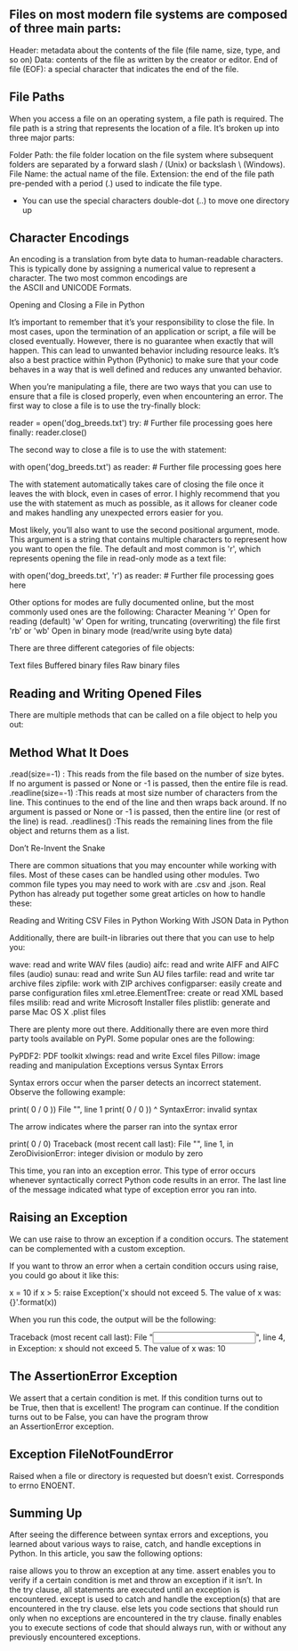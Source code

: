 ## Files on most modern file systems are composed of three main parts:

Header: metadata about the contents of the file (file name, size, type, and so on)
Data: contents of the file as written by the creator or editor.
End of file (EOF): a special character that indicates the end of the file.


## File Paths

When you access a file on an operating system, a file path is required. The file path is a string that represents the location of a file. It’s broken up into three major parts:

Folder Path: the file folder location on the file system where subsequent folders are separated by a forward slash / (Unix) or backslash \ (Windows).
File Name: the actual name of the file.
Extension: the end of the file path pre-pended with a period (.) used to indicate the file type.

- You can use the special characters double-dot (..) to move one directory up




## Character Encodings

An encoding is a translation from byte data to human-readable characters. This is typically done by assigning a numerical value to represent a character. The two most common encodings are the ASCII and UNICODE Formats.

Opening and Closing a File in Python

It’s important to remember that it’s your responsibility to close the file. In most cases, upon the termination of an application or script, a file will be closed eventually. However, there is no guarantee when exactly that will happen. This can lead to unwanted behavior including resource leaks. It’s also a best practice within Python (Pythonic) to make sure that your code behaves in a way that is well defined and reduces any unwanted behavior.

When you’re manipulating a file, there are two ways that you can use to ensure that a file is closed properly, even when encountering an error. The first way to close a file is to use the try-finally block:

reader = open('dog_breeds.txt')
try:
    # Further file processing goes here
finally:
    reader.close()



The second way to close a file is to use the with statement:

with open('dog_breeds.txt') as reader: # Further file processing goes here

The with statement automatically takes care of closing the file once it leaves the with block, even in cases of error. I highly recommend that you use the with statement as much as possible, as it allows for cleaner code and makes handling any unexpected errors easier for you.

Most likely, you’ll also want to use the second positional argument, mode. This argument is a string that contains multiple characters to represent how you want to open the file. The default and most common is 'r', which represents opening the file in read-only mode as a text file:

with open('dog_breeds.txt', 'r') as reader:
    # Further file processing goes here

Other options for modes are fully documented online, but the most commonly used ones are the following:
Character	Meaning
'r'	Open for reading (default)
'w'	Open for writing, truncating (overwriting) the file first
'rb' or 'wb'	Open in binary mode (read/write using byte data)


There are three different categories of file objects:

Text files
Buffered binary files
Raw binary files

## Reading and Writing Opened Files

There are multiple methods that can be called on a file object to help you out:

## Method	What It Does
.read(size=-1) :	This reads from the file based on the number of size bytes. If no argument is passed or None or -1 is passed, then the entire file is read.
.readline(size=-1)	:This reads at most size number of characters from the line. This continues to the end of the line and then wraps back around. If no argument is passed or None or -1 is passed, then the entire line (or rest of the line) is read.
.readlines()	:This reads the remaining lines from the file object and returns them as a list.

Don’t Re-Invent the Snake

There are common situations that you may encounter while working with files. Most of these cases can be handled using other modules. Two common file types you may need to work with are .csv and .json. Real Python has already put together some great articles on how to handle these:

Reading and Writing CSV Files in Python
Working With JSON Data in Python

Additionally, there are built-in libraries out there that you can use to help you:

wave: read and write WAV files (audio)
aifc: read and write AIFF and AIFC files (audio)
sunau: read and write Sun AU files
tarfile: read and write tar archive files
zipfile: work with ZIP archives
configparser: easily create and parse configuration files
xml.etree.ElementTree: create or read XML based files
msilib: read and write Microsoft Installer files
plistlib: generate and parse Mac OS X .plist files

There are plenty more out there. Additionally there are even more third party tools available on PyPI. Some popular ones are the following:

PyPDF2: PDF toolkit
xlwings: read and write Excel files
Pillow: image reading and manipulation
Exceptions versus Syntax Errors

Syntax errors occur when the parser detects an incorrect statement. Observe the following example:

   print( 0 / 0 ))
   File "<stdin>", line 1
      print( 0 / 0 ))
                    ^
SyntaxError: invalid syntax

The arrow indicates where the parser ran into the syntax error


   print( 0 / 0)
  Traceback (most recent call last):
    File "<stdin>", line 1, in <module>
  ZeroDivisionError: integer division or modulo by zero

This time, you ran into an exception error. This type of error occurs whenever syntactically correct Python code results in an error. The last line of the message indicated what type of exception error you ran into.


## Raising an Exception

We can use raise to throw an exception if a condition occurs. The statement can be complemented with a custom exception.

If you want to throw an error when a certain condition occurs using raise, you could go about it like this:

  x = 10
  if x > 5:
      raise Exception('x should not exceed 5. The value of x was: {}'.format(x))


When you run this code, the output will be the following:

Traceback (most recent call last):
  File "<input>", line 4, in <module>
Exception: x should not exceed 5. The value of x was: 10

## The AssertionError Exception

We assert that a certain condition is met. If this condition turns out to be True, then that is excellent! The program can continue. If the condition turns out to be False, you can have the program throw an AssertionError exception.



## Exception FileNotFoundError

Raised when a file or directory is requested but doesn’t exist. Corresponds to errno ENOENT.

## Summing Up

After seeing the difference between syntax errors and exceptions, you learned about various ways to raise, catch, and handle exceptions in Python. In this article, you saw the following options:

raise allows you to throw an exception at any time.
assert enables you to verify if a certain condition is met and throw an exception if it isn’t.
In the try clause, all statements are executed until an exception is encountered.
except is used to catch and handle the exception(s) that are encountered in the try clause.
else lets you code sections that should run only when no exceptions are encountered in the try clause.
finally enables you to execute sections of code that should always run, with or without any previously encountered exceptions.





